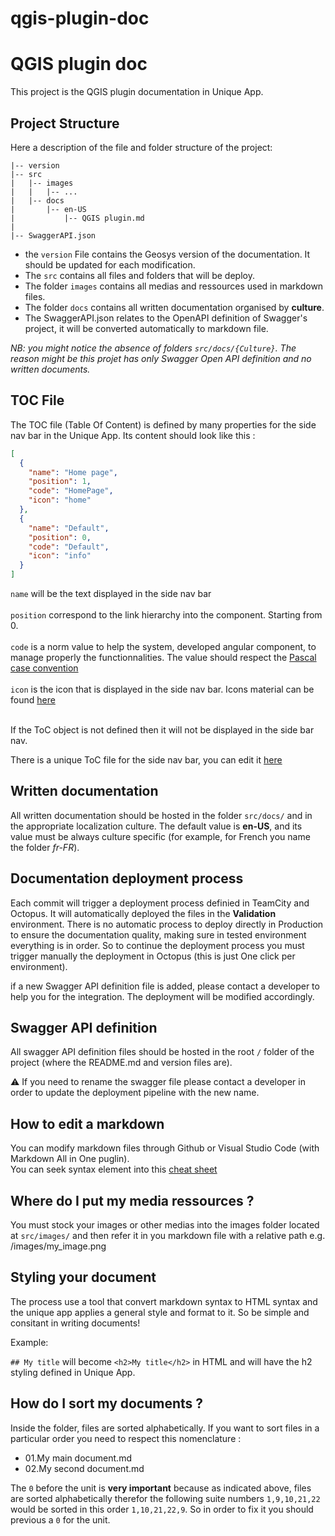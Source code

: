 # qgis-plugin-doc

# QGIS plugin doc

This project is the QGIS plugin documentation in Unique App.

## Project Structure

Here a description of the file and folder structure of the project:

```shell
|-- version
|-- src
|   |-- images
|   |   |-- ...
|   |-- docs
|       |-- en-US
|           |-- QGIS plugin.md
|
|-- SwaggerAPI.json
```
            
- the `version` File contains the Geosys version of the documentation. It should be updated for each modification.
- The `src` contains all files and folders that will be deploy.
- The folder `images` contains all medias and ressources used in markdown files.
- The folder `docs` contains all written documentation organised by **culture**.
- The SwaggerAPI.json relates to the OpenAPI definition of Swagger's project, it will be converted automatically to markdown file.

*NB: you might notice the absence of folders `src/docs/{Culture}`. The reason might be this projet has only Swagger Open API definition and no written documents.*

## TOC File
The TOC file (Table Of Content) is defined by many properties for the side nav bar in the Unique App. Its content should look like this :

```json
[
  {
    "name": "Home page",
    "position": 1,
    "code": "HomePage",
    "icon": "home"
  },
  {
    "name": "Default",
    "position": 0,
    "code": "Default",
    "icon": "info"
  }
]
```

`name` will be the text displayed in the side nav bar<br><br>
`position` correspond to the link hierarchy into the component. Starting from 0.<br><br>
`code` is a norm value to help the system, developed angular component, to manage properly the functionnalities. The value should respect the [Pascal case convention](https://en.wiktionary.org/wiki/Pascal_case)<br><br>
`icon` is the icon that is displayed in the side nav bar. Icons material can be found [here](https://fonts.google.com/icons?selected=Material+Icons&icon.style=Filled&icon.set=Material+Icons)<br><br>

If the ToC object is not defined then it will not be displayed in the side bar nav.

There is a unique ToC file for the side nav bar, you can edit it [here](https://github.com/GEOSYS/Home_page_App/blob/main/src/TOC.en-US.json)

## Written documentation

All written documentation should be hosted in the folder `src/docs/` and in the appropriate localization culture. The default value is **en-US**, and its value must be always culture specific (for example, for French you name the folder *fr-FR*).

## Documentation deployment process

Each commit will trigger a deployment process definied in TeamCity and Octopus. It will automatically deployed the files in the **Validation** environment.
There is no automatic process to deploy directly in Production to ensure the documentation quality, making sure in tested environment everything is in order. So to continue the deployment process you must trigger manually the deployment in Octopus (this is just One click per environment).

if a new Swagger API definition file is added, please contact a developer to help you for the integration. The deployment will be modified accordingly.

## Swagger API definition

All swagger API definition files should be hosted in the root `/` folder of the project (where the README.md and version files are). 

:warning: If you need to rename the swagger file please contact a developer in order to update the deployment pipeline with the new name.

## How to edit a markdown

You can modify markdown files through Github or Visual Studio Code (with Markdown All in One puglin).<br>
You can seek syntax element into this [cheat sheet](https://www.markdownguide.org/cheat-sheet/)

## Where do I put my media ressources ?

You must stock your images or other medias into the images folder located at `src/images/` and then refer it in you markdown file with a relative path e.g. /images/my_image.png

## Styling your document

The process use a tool that convert markdown syntax to HTML syntax and the unique app applies a general style and format to it. So be simple and consitant in writing documents!

Example:

`## My title` will become `<h2>My title</h2>` in HTML and will have the h2 styling defined in Unique App.

## How do I sort my documents ?

Inside the folder, files are sorted alphabetically. If you want to sort files in a particular order you need to respect this nomenclature :

- 01.My main document.md
- 02.My second document.md

The `0` before the unit is **very important** because as indicated above, files are sorted alphabetically therefor the following suite numbers `1,9,10,21,22` would be sorted in this order `1,10,21,22,9`. So in order to fix it you should previous a `0` for the unit.

